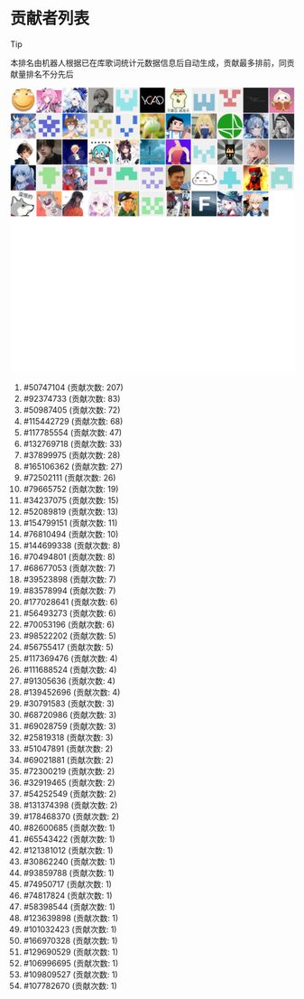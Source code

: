 # 贡献者列表

> [!TIP]
> 本排名由机器人根据已在库歌词统计元数据信息后自动生成，贡献最多排前，同贡献量排名不分先后

![贡献者头像画廊](./CONTRIBUTORS.svg)

1. #50747104 (贡献次数: 207)
2. #92374733 (贡献次数: 83)
3. #50987405 (贡献次数: 72)
4. #115442729 (贡献次数: 68)
5. #117785554 (贡献次数: 47)
6. #132769718 (贡献次数: 33)
7. #37899975 (贡献次数: 28)
8. #165106362 (贡献次数: 27)
9. #72502111 (贡献次数: 26)
10. #79665752 (贡献次数: 19)
11. #34237075 (贡献次数: 15)
12. #52089819 (贡献次数: 13)
13. #154799151 (贡献次数: 11)
14. #76810494 (贡献次数: 10)
15. #144699338 (贡献次数: 8)
16. #70494801 (贡献次数: 8)
17. #68677053 (贡献次数: 7)
18. #39523898 (贡献次数: 7)
19. #83578994 (贡献次数: 7)
20. #177028641 (贡献次数: 6)
21. #56493273 (贡献次数: 6)
22. #70053196 (贡献次数: 6)
23. #98522202 (贡献次数: 5)
24. #56755417 (贡献次数: 5)
25. #117369476 (贡献次数: 4)
26. #111688524 (贡献次数: 4)
27. #91305636 (贡献次数: 4)
28. #139452696 (贡献次数: 4)
29. #30791583 (贡献次数: 3)
30. #68720986 (贡献次数: 3)
31. #69028759 (贡献次数: 3)
32. #25819318 (贡献次数: 3)
33. #51047891 (贡献次数: 2)
34. #69021881 (贡献次数: 2)
35. #72300219 (贡献次数: 2)
36. #32919465 (贡献次数: 2)
37. #54252549 (贡献次数: 2)
38. #131374398 (贡献次数: 2)
39. #178468370 (贡献次数: 2)
40. #82600685 (贡献次数: 1)
41. #65543422 (贡献次数: 1)
42. #121381012 (贡献次数: 1)
43. #30862240 (贡献次数: 1)
44. #93859788 (贡献次数: 1)
45. #74950717 (贡献次数: 1)
46. #74817824 (贡献次数: 1)
47. #58398544 (贡献次数: 1)
48. #123639898 (贡献次数: 1)
49. #101032423 (贡献次数: 1)
50. #166970328 (贡献次数: 1)
51. #129690529 (贡献次数: 1)
52. #106996695 (贡献次数: 1)
53. #109809527 (贡献次数: 1)
54. #107782670 (贡献次数: 1)
